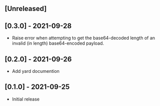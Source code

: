 ## [Unreleased]

## [0.3.0] - 2021-09-28

- Raise error when attempting to get the base64-decoded length of an invalid (in
  length) base64-encoded payload.

## [0.2.0] - 2021-09-26

- Add yard documention

## [0.1.0] - 2021-09-25

- Initial release
